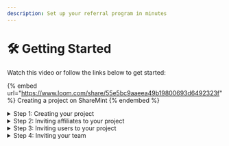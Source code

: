 ```yaml
---
description: Set up your referral program in minutes
---
```


# 🛠 Getting Started

Watch this video or follow the links below to get started:

{% embed url="https://www.loom.com/share/55e5bc9aaeea49b19800693d6492323f" %}
Creating a project on ShareMint
{% endembed %}

<details>

<summary>Step 1: Creating your project</summary>

To create your project sign up to ShareMint, choose "Creator", and click "Create Project". You will be guided through the steps to create the project.

If you've already signed up as an affiliate you can switch to Creator mode by clicking the button in the top right hand corner and clicking Switch Account Type. You can switch back whenever you like.

</details>

<details>

<summary>Step 2: Inviting affiliates to your project</summary>

You will find a link for affiliates to sign up to your project on your project dashboard. You can also add affiliates to the project manually or via our API.

</details>

<details>

<summary>Step 3: Inviting users to your project</summary>

Affiliates share a link with users to join the project. This page can be a ShareMint page or a direct page to your website after you've integrated the ShareMint SDK.

</details>

<details>

<summary>Step 4: Inviting your team</summary>

Once the project is set up you can invite others by going to the _Admin_ tab and adding the Ethereum addresses of your choice.

</details>

